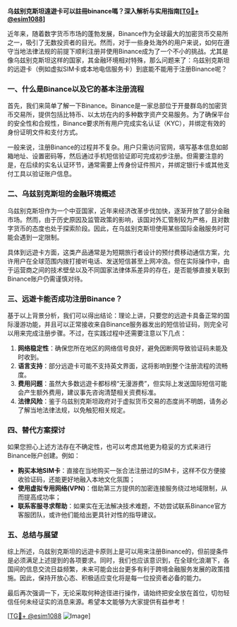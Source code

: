 **乌兹别克斯坦遠遊卡可以註冊binance嗎？深入解析与实用指南[[TG💪+ @esim1088](https://t.me/s/esim1088)]**

近年来，随着数字货币市场的蓬勃发展，Binance作为全球最大的加密货币交易所之一，吸引了无数投资者的目光。然而，对于一些身处海外的用户来说，如何在遵守当地法律法规的前提下顺利注册并使用Binance成为了一个不小的挑战。尤其是像乌兹别克斯坦这样的国家，其金融环境相对特殊，那么问题来了：乌兹别克斯坦的远遊卡（例如虚拟SIM卡或本地电信服务卡）到底能不能用于注册Binance呢？

### 一、什么是Binance以及它的基本注册流程

首先，我们来简单了解一下Binance。Binance是一家总部位于开曼群岛的加密货币交易所，提供包括比特币、以太坊在内的多种数字资产交易服务。为了确保平台的安全性和合规性，Binance要求所有用户完成实名认证（KYC），并绑定有效的身份证明文件和支付方式。

一般来说，注册Binance的过程并不复杂。用户只需访问官网，填写基本信息如邮箱地址、设置密码等，然后通过手机短信验证即可完成初步注册。但需要注意的是，在后续的实名认证环节，通常需要上传身份证件照片，并绑定银行卡或其他支付工具以验证账户信息。

### 二、乌兹别克斯坦的金融环境概述

乌兹别克斯坦作为一个中亚国家，近年来经济改革步伐加快，逐渐开放了部分金融市场。然而，由于历史原因及监管政策的影响，该国对外汇管制较为严格，且对数字货币的态度也处于探索阶段。因此，在乌兹别克斯坦使用某些国际金融服务时可能会遇到一定限制。

具体到远遊卡方面，这类产品通常是为短期旅行者设计的预付费移动通信方案，允许用户在全球范围内拨打接听电话、发送短信甚至上网冲浪。但在实际操作中，由于运营商之间的技术壁垒以及不同国家法律体系差异的存在，是否能够直接关联到Binance账户仍需谨慎对待。

### 三、远遊卡能否成功注册Binance？

基于以上背景分析，我们可以得出结论：理论上讲，只要您的远遊卡具备正常的国际漫游功能，并且可以正常接收来自Binance服务器发出的短信验证码，则完全可以用来完成注册步骤。不过，在实践过程中还需要注意以下几点：

1. **网络稳定性**：确保您所在地区的网络信号良好，避免因断网导致验证码未能及时收到。
2. **语言支持**：部分远遊卡可能不支持英文界面，这将影响到整个注册流程的流畅度。
3. **费用问题**：虽然大多数远遊卡都标榜“无漫游费”，但实际上发送国际短信可能会产生额外费用，建议事先咨询清楚相关资费标准。
4. **法律风险**：鉴于乌兹别克斯坦政府对于虚拟货币交易的态度尚不明朗，请务必了解当地法律法规，以免触犯相关规定。

### 四、替代方案探讨

如果您担心上述方法存在不确定性，也可以考虑其他更为稳妥的方式来进行Binance账户创建。例如：
- **购买本地SIM卡**：直接在当地购买一张合法注册过的SIM卡，这样不仅方便接收验证码，还能更好地融入本地文化氛围；
- **使用虚拟专用网络(VPN)**：借助第三方提供的加密连接服务绕过地域限制，从而提高成功率；
- **联系客服寻求帮助**：如果实在无法解决技术难题，不妨尝试联系Binance官方客服团队，或许他们能给出更具针对性的指导建议。

### 五、总结与展望

综上所述，乌兹别克斯坦的远遊卡原则上是可以用来注册Binance的，但前提条件是必须满足上述提到的各项要求。同时，我们也应该意识到，在全球化浪潮下，各国间的信息交流日益频繁，未来可能会出台更多有利于跨境金融服务发展的政策措施。因此，保持开放心态、积极适应变化将是每一位投资者必备的能力。

最后再次强调一下，无论采取何种途径进行操作，请始终把安全放在首位，切勿轻信任何未经证实的消息来源。希望本文能够为大家提供有益参考！

[[TG💪+ @esim1088](https://t.me/s/esim1088) ![Image](https://i.postimg.cc/4NQfJmqS/Snipaste-2025-05-13-00-14-12.png)]